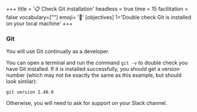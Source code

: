 +++
title = '📋 Check Git installation'
headless = true
time = 15
facilitation = false
vocabulary=[""]
emoji= '🧩'
[objectives]
1='Double check Git is installed on your local machine'
+++

### Git

You will use Git continually as a developer.

You can open a terminal and run the command `git -v` to double check you have Git installed.
If it is installed successfully, you should get a version number (which may not be exactly the same as this example, but should look similar):

```
git version 2.40.0
```

Otherwise, you will need to ask for support on your Slack channel.
